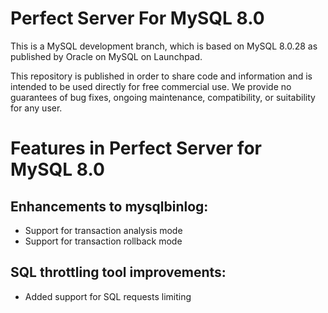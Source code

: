 # Perfect Server For MySQL 8.0
This is a MySQL development branch, which is based on MySQL 8.0.28 as published by Oracle on MySQL on Launchpad.

This repository is published in order to share code and information and is intended to be used directly for free commercial use. We provide no guarantees of bug fixes, ongoing maintenance, compatibility, or suitability for any user.

# Features in Perfect Server for MySQL 8.0
## Enhancements to mysqlbinlog:
* Support for transaction analysis mode
* Support for transaction rollback mode
## SQL throttling tool improvements:
* Added support for SQL requests limiting
